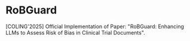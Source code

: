 # RoBGuard
[COLING'2025] Official Implementation of Paper: "RoBGuard: Enhancing LLMs to Assess Risk of Bias in Clinical Trial Documents".
